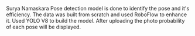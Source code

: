 Surya Namaskara Pose detection model is done to identify the pose and it's efficiency.
The data was built from scratch and used RoboFlow to enhance it.
Used YOLO V8 to build the model.
After uploading the photo probability of each pose will be displayed.
